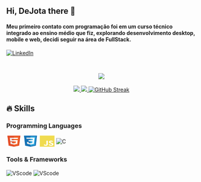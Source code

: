 ## Hi, DeJota there 👋



<h4>Meu primeiro contato com programação foi em um curso técnico integrado ao ensino médio que fiz, explorando desenvolvimento desktop, mobile e web, decidi seguir na área de FullStack.</h4>

<!--[![Instagram](https://img.shields.io/badge/Instagram-E4405F?style=for-the-badge&logo=instagram&logoColor=white)](https://www.instagram.com/_odejota/)-->
[![LinkedIn](https://img.shields.io/badge/LinkedIn-0077B5?style=for-the-badge&logo=linkedin&logoColor=white)]([https://www.linkedin.com/in/djavan-oliveira-0852b0164/])

<br>
<p align="center">
  <img src="https://media1.tenor.com/m/gCH9wW1z6gQAAAAd/busy-work.gif" width="160">
</p>
<p align="center">
<a href="https://github.com/DeJotaJ">
  <img height="160em" src="https://github-readme-stats-eight-theta.vercel.app/api?username=DeJotaJ&layout=compact&show_icons=true&theme=tokyonight&include_all_commits=true&count_private=true"/>
  <img height="160em" src="https://github-readme-stats-eight-theta.vercel.app/api/top-langs/?username=DeJotaJ&layout=compact&langs_count=8&theme=tokyonight"/>
  <img height="180em" src="https://github-readme-streak-stats.herokuapp.com/?user=DeJotaJ&layout=compact&theme=tokyonight&ring=70a5fd&fire=a020f0&currStreakLabel=FFFFFF&background=000000" alt="GitHub Streak"/>
  <!--img src="h80tps://github-readme-streak-stats.herokuapp.com/?user=DeJotaJ&theme=tokyonight&ring=0099DD&currStreakLabel=00FFFF&background=000000" alt="GitHub Streak"/-->
  </a>
</p>
</p>

## 🔥 Skills
<!-- Skills: Programming Languages -->
  <div style="flex-basis: 48%;">
    <h3>Programming Languages</h3>
    <img align="center" alt="HTML" height="30" width="40" src="https://raw.githubusercontent.com/devicons/devicon/master/icons/html5/html5-original.svg">
    <img align="center" alt="CSS" height="30" width="40" src="https://raw.githubusercontent.com/devicons/devicon/master/icons/css3/css3-original.svg">
    <img align="center" alt="JS" height="30" width="40" src="https://raw.githubusercontent.com/devicons/devicon/master/icons/javascript/javascript-plain.svg">
    <img align="center" alt="C" height="30" width="40" src="https://cdn.jsdelivr.net/gh/devicons/devicon/icons/react/react-original.svg">
    <!--img align="center" alt="Python" height="30" width="40" src="https://raw.githubusercontent.com/devicons/devicon/master/icons/python/python-original.svg"-->
  </div>
  
  <!-- Skills: Tools & Frameworks -->
  <div style="flex-basis: 48%;">
    <h3>Tools & Frameworks</h3>
    <img align="center" alt="VScode" height="30" width="40" src="https://cdn.jsdelivr.net/gh/devicons/devicon/icons/vscode/vscode-original.svg">
    <img align="center" alt="VScode" height="30" width="40" src="https://cdn.jsdelivr.net/gh/devicons/devicon/icons/git/git-original.svg">
  </div>
  
  <!-- Skills: Libraries>
  <div style="flex-basis: 48%;">
    <h3>Libraries</h3>
    <img align="center" alt="Numpy" height="30" width="40" src="https://cdn.jsdelivr.net/gh/devicons/devicon/icons/numpy/numpy-original.svg">
    <img align="center" alt="Pandas" src="https://raw.githubusercontent.com/devicons/devicon/2ae2a900d2f041da66e950e4d48052658d850630/icons/pandas/pandas-original.svg" alt="pandas" width="40" height="40"/>
    <img align="center" alt="Seaborn" src="https://seaborn.pydata.org/_images/logo-mark-lightbg.svg" alt="seaborn" width="40" height="40"/>
    <img align="center" alt="Scikit-learn" src="https://upload.wikimedia.org/wikipedia/commons/0/05/Scikit_learn_logo_small.svg" alt="scikit_learn" width="40" height="40"/>
  </div-->

<!--
**DeJotaJ/DeJotaJ** is a ✨ _special_ ✨ repository because its `README.md` (this file) appears on your GitHub profile.

Here are some ideas to get you started:

<picture>
  <source
    srcset="https://github-readme-stats.vercel.app/api?username=dejotaj&show_icons=true&theme=tokyonight"
    media="(prefers-color-scheme: dark)"
  />
  <source
    srcset="https://github-readme-stats.vercel.app/api?username=dejotaj&show_icons=true"
    media="(prefers-color-scheme: dark), (prefers-color-scheme: no-preference)"
  />
  <img src="https://github-readme-stats.vercel.app/api?username=dejotaj&show_icons=true" />
</picture>

- 🔭 I’m currently working on ...
- 👯 I’m looking to collaborate on ...
- 🤔 I’m looking for help with ...
- 💬 Ask me about ...
- 📫 How to reach me: ...
- 😄 Pronouns: ...
- ⚡ Fun fact: ...
-->
